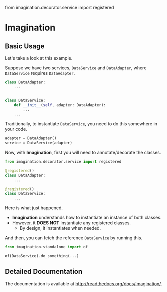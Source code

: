 from imagination.decorator.service import registered

# Imagination

## Basic Usage

Let's take a look at this example.

Suppose we have two services, `DataService` and `DataAdapter`, where `DataService` requires `DataAdapter`.

```python
class DataAdapter:
    ...


class DataService:
    def __init__(self, adapter: DataAdapter):
        ...
    ...
```

Traditionally, to instantiate `DataService`, you need to do this somewhere in your code.

```python
adapter = DataAdapter()
service = DataService(adapter)
```

Now, with **Imagination**, first you will need to annotate/decorate the classes.

```python
from imagination.decorator.service import registered

@registered()
class DataAdapter:
    ...

@registered()
class DataService:
    ...
```

Here is what just happened.
* **Imagination** understands how to instantiate an instance of both classes.
* However, it **DOES NOT** instantiate any registered classes.
  * By design, it instantiates when needed.

And then, you can fetch the reference `DataService` by running this.

```python
from imagination.standalone import of

of(DataService).do_something(...)
```

## Detailed Documentation

The documentation is available at http://readthedocs.org/docs/imagination/.
